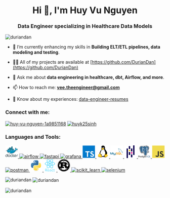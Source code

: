 <h1 align="center">Hi 👋, I'm Huy Vu Nguyen</h1>
<h3 align="center">Data Engineer specializing in Healthcare Data Models</h3>

<p align="left"> <img src="https://komarev.com/ghpvc/?username=duriandan&label=Profile%20views&color=0e75b6&style=flat" alt="duriandan" /> </p>

- 🌱 I’m currently enhancing my skills in **Building ELT/ETL pipelines, data modeling and testing**.

- 👨‍💻 All of my projects are available at [https://github.com/DurianDan](https://github.com/DurianDan)

- 💬 Ask me about **data engineering in healthcare, dbt, Airflow, and more**.

- 📫 How to reach me: **vee.theengineer@gmail.com**

- 📄 Know about my experiences: [data-engineer-resumes](https://drive.google.com/drive/folders/1lVraXmqMLyVrq7ke6ayyfxE8unyJ6vJU?usp=sharing)

<h3 align="left">Connect with me:</h3>
<p align="left">
<a href="https://linkedin.com/in/huy-vu-nguyen-1a9851168" target="blank"><img align="center" src="https://raw.githubusercontent.com/rahuldkjain/github-profile-readme-generator/master/src/images/icons/Social/linked-in-alt.svg" alt="huy-vu-nguyen-1a9851168" height="30" width="40" /></a>
<a href="https://www.leetcode.com/huyk25sinh" target="blank"><img align="center" src="https://raw.githubusercontent.com/rahuldkjain/github-profile-readme-generator/master/src/images/icons/Social/leet-code.svg" alt="huyk25sinh" height="30" width="40" /></a>

<h3 align="left">Languages and Tools:</h3>
<p align="left"> <a href="https://www.docker.com/" target="_blank" rel="noreferrer"> <img src="https://raw.githubusercontent.com/devicons/devicon/master/icons/docker/docker-original-wordmark.svg" alt="docker" width="40" height="40"/> </a> <a href="https://airflow.apache.org/" target="_blank" rel="noreferrer"> <img src="https://www.pngrepo.com/png/353380/180/airflow.png" alt="airflow" width="40" height="40"/> </a> <a href="https://fastapi.tiangolo.com/" target="_blank" rel="noreferrer"> <img src="https://api.mogenius.com/file/id/f7382e8b-be9a-4b6e-be70-cba7c3c664f2" alt="fastapi" width="40" height="40"/> </a> <a href="https://grafana.com" target="_blank" rel="noreferrer"> <img src="https://www.vectorlogo.zone/logos/grafana/grafana-icon.svg" alt="grafana" width="40" height="40"/> </a> <a href="https://www.typescriptlang.org/" target="_blank" rel="noreferrer"> <img src="https://raw.githubusercontent.com/devicons/devicon/master/icons/typescript/typescript-original.svg" alt="typescript" width="40" height="40"/> </a> <a href="https://www.linux.org/" target="_blank" rel="noreferrer"> <img src="https://raw.githubusercontent.com/devicons/devicon/master/icons/linux/linux-original.svg" alt="linux" width="40" height="40"/> </a> <a href="https://www.mysql.com/" target="_blank" rel="noreferrer"> <img src="https://raw.githubusercontent.com/devicons/devicon/master/icons/mysql/mysql-original-wordmark.svg" alt="mysql" width="40" height="40"/> </a> <a href="https://pandas.pydata.org/" target="_blank" rel="noreferrer"> <img src="https://raw.githubusercontent.com/devicons/devicon/2ae2a900d2f041da66e950e4d48052658d850630/icons/pandas/pandas-original.svg" alt="pandas" width="40" height="40"/> </a> <a href="https://www.postgresql.org" target="_blank" rel="noreferrer"> <img src="https://raw.githubusercontent.com/devicons/devicon/master/icons/postgresql/postgresql-original-wordmark.svg" alt="postgresql" width="40" height="40"/> </a> <a href="https://developer.mozilla.org/en-US/docs/Web/JavaScript" target="_blank" rel="noreferrer"> <img src="https://raw.githubusercontent.com/devicons/devicon/master/icons/javascript/javascript-original.svg" alt="javascript" width="40" height="40"/> </a> <a href="https://postman.com" target="_blank" rel="noreferrer"> <img src="https://www.vectorlogo.zone/logos/getpostman/getpostman-icon.svg" alt="postman" width="40" height="40"/> </a> <a href="https://www.python.org" target="_blank" rel="noreferrer"> <img src="https://raw.githubusercontent.com/devicons/devicon/master/icons/python/python-original.svg" alt="python" width="40" height="40"/> </a> <a href="https://reactjs.org/" target="_blank" rel="noreferrer"> <img src="https://raw.githubusercontent.com/devicons/devicon/master/icons/react/react-original-wordmark.svg" alt="react" width="40" height="40"/> </a> <a href="https://www.rust-lang.org" target="_blank" rel="noreferrer"> <img src="https://raw.githubusercontent.com/devicons/devicon/master/icons/rust/rust-plain.svg" alt="rust" width="40" height="40"/> </a> <a href="https://scikit-learn.org/" target="_blank" rel="noreferrer"> <img src="https://upload.wikimedia.org/wikipedia/commons/0/05/Scikit_learn_logo_small.svg" alt="scikit_learn" width="40" height="40"/> </a> <a href="https://www.selenium.dev" target="_blank" rel="noreferrer"> <img src="https://raw.githubusercontent.com/detain/svg-logos/780f25886640cef088af994181646db2f6b1a3f8/svg/selenium-logo.svg" alt="selenium" width="40" height="40"/> </a></p>

<p><img align="left" src="https://github-readme-stats.vercel.app/api/top-langs?username=duriandan&show_icons=true&locale=en&layout=compact" alt="duriandan" /></p>
<p>&nbsp;<img align="center" src="https://github-readme-stats.vercel.app/api?username=duriandan&show_icons=true&locale=en" alt="duriandan" /></p>
<p><img align="center" src="https://github-readme-streak-stats.herokuapp.com/?user=duriandan&" alt="duriandan" /></p>
